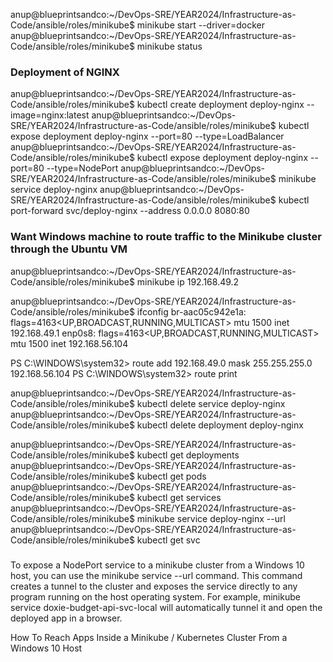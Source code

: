 anup@blueprintsandco:~/DevOps-SRE/YEAR2024/Infrastructure-as-Code/ansible/roles/minikube$ minikube start --driver=docker
anup@blueprintsandco:~/DevOps-SRE/YEAR2024/Infrastructure-as-Code/ansible/roles/minikube$ minikube status



### Deployment of NGINX
anup@blueprintsandco:~/DevOps-SRE/YEAR2024/Infrastructure-as-Code/ansible/roles/minikube$ kubectl create deployment deploy-nginx --image=nginx:latest
anup@blueprintsandco:~/DevOps-SRE/YEAR2024/Infrastructure-as-Code/ansible/roles/minikube$ kubectl expose deployment deploy-nginx --port=80 --type=LoadBalancer
anup@blueprintsandco:~/DevOps-SRE/YEAR2024/Infrastructure-as-Code/ansible/roles/minikube$ kubectl expose deployment deploy-nginx --port=80 --type=NodePort
anup@blueprintsandco:~/DevOps-SRE/YEAR2024/Infrastructure-as-Code/ansible/roles/minikube$ minikube service deploy-nginx
anup@blueprintsandco:~/DevOps-SRE/YEAR2024/Infrastructure-as-Code/ansible/roles/minikube$ kubectl port-forward svc/deploy-nginx --address 0.0.0.0 8080:80


### Want Windows machine to route traffic to the Minikube cluster through the Ubuntu VM
anup@blueprintsandco:~/DevOps-SRE/YEAR2024/Infrastructure-as-Code/ansible/roles/minikube$ minikube ip
192.168.49.2

anup@blueprintsandco:~/DevOps-SRE/YEAR2024/Infrastructure-as-Code/ansible/roles/minikube$ ifconfig
br-aac05c942e1a: flags=4163<UP,BROADCAST,RUNNING,MULTICAST>  mtu 1500
        inet 192.168.49.1
enp0s8: flags=4163<UP,BROADCAST,RUNNING,MULTICAST>  mtu 1500
        inet 192.168.56.104

PS C:\WINDOWS\system32> route add 192.168.49.0 mask 255.255.255.0 192.168.56.104
PS C:\WINDOWS\system32> route print

anup@blueprintsandco:~/DevOps-SRE/YEAR2024/Infrastructure-as-Code/ansible/roles/minikube$ kubectl delete service deploy-nginx
anup@blueprintsandco:~/DevOps-SRE/YEAR2024/Infrastructure-as-Code/ansible/roles/minikube$ kubectl delete deployment deploy-nginx


anup@blueprintsandco:~/DevOps-SRE/YEAR2024/Infrastructure-as-Code/ansible/roles/minikube$ kubectl get deployments
anup@blueprintsandco:~/DevOps-SRE/YEAR2024/Infrastructure-as-Code/ansible/roles/minikube$ kubectl get pods
anup@blueprintsandco:~/DevOps-SRE/YEAR2024/Infrastructure-as-Code/ansible/roles/minikube$ kubectl get services
anup@blueprintsandco:~/DevOps-SRE/YEAR2024/Infrastructure-as-Code/ansible/roles/minikube$ minikube service deploy-nginx --url
anup@blueprintsandco:~/DevOps-SRE/YEAR2024/Infrastructure-as-Code/ansible/roles/minikube$ kubectl get svc




### 
To expose a NodePort service to a minikube cluster from a Windows 10 host, you can use the minikube service <service-name> --url command. This command creates a tunnel to the cluster and exposes the service directly to any program running on the host operating system. For example, minikube service doxie-budget-api-svc-local will automatically tunnel it and open the deployed app in a browser.

How To Reach Apps Inside a Minikube / Kubernetes Cluster From a Windows 10 Host
